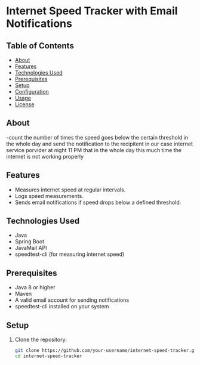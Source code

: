 # Internet Speed Tracker with Email Notifications

## Table of Contents
- [About](#About)
- [Features](#features)
- [Technologies Used](#technologies-used)
- [Prerequisites](#prerequisites)
- [Setup](#setup)
- [Configuration](#configuration)
- [Usage](#usage)
- [License](#license)
## About
-count the  number of times the speed goes below the certain threshold in the whole day and send the notification to the recipitent in our case internet service porvider at night 11 PM that in the whole day this much time the internet is not working properly
## Features
- Measures internet speed at regular intervals.
- Logs speed measurements.
- Sends email notifications if speed drops below a defined threshold.
  

## Technologies Used
- Java
- Spring Boot
- JavaMail API
- speedtest-cli (for measuring internet speed)

## Prerequisites
- Java 8 or higher
- Maven
- A valid email account for sending notifications
- speedtest-cli installed on your system

## Setup
1. Clone the repository:
   ```bash
   git clone https://github.com/your-username/internet-speed-tracker.git
   cd internet-speed-tracker
